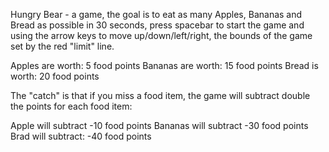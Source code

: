 Hungry Bear - a game, the goal is to eat as many Apples, Bananas and Bread as possible in 30 seconds, press spacebar to start the game and using the arrow keys to move up/down/left/right, the bounds of the game set by the red "limit" line. 

Apples are worth: 5 food points
Bananas are worth: 15 food points
Bread is worth: 20 food points

The "catch" is that if you miss a food item, the game will subtract double the points for each food item:

Apple will subtract -10 food points
Bananas will subtract -30 food points
Brad will subtract: -40 food points